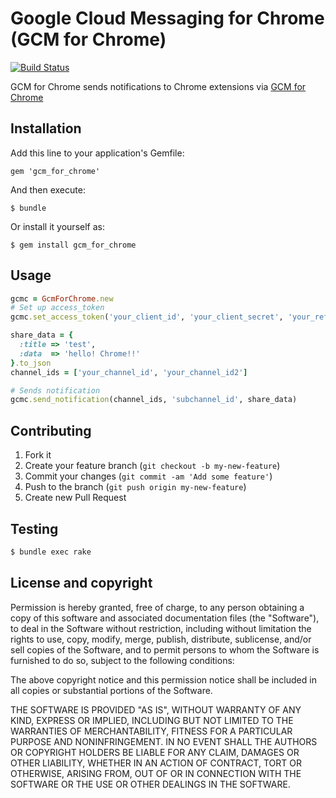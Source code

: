 # Google Cloud Messaging for Chrome (GCM for Chrome)
[![Build Status](https://travis-ci.org/henteko/gcm_for_chrome.png?branch=master)](https://travis-ci.org/henteko/gcm_for_chrome)  

GCM for Chrome sends notifications to Chrome extensions via [GCM for Chrome](http://developer.chrome.com/apps/cloudMessaging.html)


## Installation

Add this line to your application's Gemfile:

    gem 'gcm_for_chrome'

And then execute:

    $ bundle

Or install it yourself as:

    $ gem install gcm_for_chrome

## Usage

```ruby
gcmc = GcmForChrome.new
# Set up access_token
gcmc.set_access_token('your_client_id', 'your_client_secret', 'your_refresh_token')

share_data = {
  :title => 'test',
  :data  => 'hello! Chrome!!'
}.to_json
channel_ids = ['your_channel_id', 'your_channel_id2']

# Sends notification
gcmc.send_notification(channel_ids, 'subchannel_id', share_data)
```

## Contributing

1. Fork it
2. Create your feature branch (`git checkout -b my-new-feature`)
3. Commit your changes (`git commit -am 'Add some feature'`)
4. Push to the branch (`git push origin my-new-feature`)
5. Create new Pull Request

## Testing

```sh
$ bundle exec rake
```

## License and copyright
Permission is hereby granted, free of charge, to any person obtaining a copy of this software and associated documentation files (the "Software"), to deal in the Software without restriction, including without limitation the rights to use, copy, modify, merge, publish, distribute, sublicense, and/or sell copies of the Software, and to permit persons to whom the Software is furnished to do so, subject to the following conditions:

The above copyright notice and this permission notice shall be included in all copies or substantial portions of the Software.

THE SOFTWARE IS PROVIDED "AS IS", WITHOUT WARRANTY OF ANY KIND, EXPRESS OR IMPLIED, INCLUDING BUT NOT LIMITED TO THE WARRANTIES OF MERCHANTABILITY, FITNESS FOR A PARTICULAR PURPOSE AND NONINFRINGEMENT. IN NO EVENT SHALL THE AUTHORS OR COPYRIGHT HOLDERS BE LIABLE FOR ANY CLAIM, DAMAGES OR OTHER LIABILITY, WHETHER IN AN ACTION OF CONTRACT, TORT OR OTHERWISE, ARISING FROM, OUT OF OR IN CONNECTION WITH THE SOFTWARE OR THE USE OR OTHER DEALINGS IN THE SOFTWARE.
